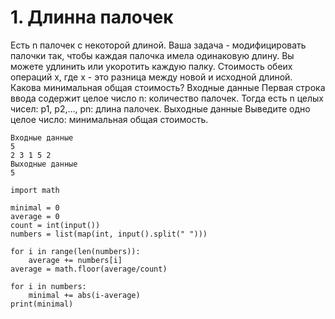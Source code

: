 # 1.	Длинна палочек
Есть n палочек с некоторой длиной. Ваша задача - модифицировать палочки так, чтобы каждая палочка имела одинаковую длину.
Вы можете удлинить или укоротить каждую палку. Стоимость обеих операций x, где x - это разница между новой и исходной длиной.
Какова минимальная общая стоимость?
Входные данные
Первая строка ввода содержит целое число n: количество палочек. 
Тогда есть n целых чисел: p1, p2,…, pn: длина палочек.
Выходные данные
Выведите одно целое число: минимальная общая стоимость.
``` ПРИМЕР
Входные данные
5
2 3 1 5 2
Выходные данные
5
```
```Код
import math

minimal = 0
average = 0
count = int(input())
numbers = list(map(int, input().split(" ")))

for i in range(len(numbers)):
    average += numbers[i]
average = math.floor(average/count)

for i in numbers:
    minimal += abs(i-average)
print(minimal)
```


